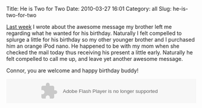 Title: He is Two for Two
Date: 2010-03-27 16:01
Category: all
Slug: he-is-two-for-two

[Last week][] I wrote about the awesome message my brother left me regarding
what he wanted for his birthday. Naturally I felt compelled to splurge a little
for his birthday so my other younger brother and I purchased him an orange iPod
nano. He happened to be with my mom when she checked the mail today thus
receiving his present a little early. Naturally he felt compelled to call me
up, and leave yet another awesome message.

Connor, you are welcome and happy birthday buddy!

<object type="application/x-shockwave-flash" data="https://clients4.google.com/voice/embed/embedPlayer" width="100%" height="64">
<param name="movie" value="https://clients4.google.com/voice/embed/embedPlayer"></param><param name="wmode" value="transparent"></param><param name="FlashVars" value="u=12003091102054585858&amp;k=AHwOX_AlU7YJGg8rnnHeMTpLoxasz6-5zSgj1hWIiY4YS5gEJnAdE3S47yCuZoSS3NaGZTREt6_HKbPQKYLRioXC299qnLhtsMmGIYek9xxBv8S8L1mFh9qv-fdz1j_MYdAxARLqdd81Pl5tjxnqATGxy7lzht7ByntA8D67BHs0ml1RVbMgLxA&amp;baseurl=https://clients4.google.com/voice&amp;autoPlay=false∩=Connor%27s%20Thank%20You"></param>
</object>

  [Last week]: /2010/03/20/the-best-phone-message-ive-ever-received/
